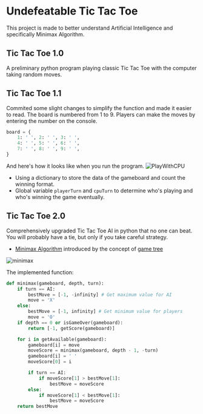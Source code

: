 # Undefeatable Tic Tac Toe
This project is made to better understand Artificial Intelligence and specifically Minimax Algorithm. 

## Tic Tac Toe 1.0
A preliminary python program playing classic Tic Tac Toe with the computer taking random moves.

## Tic Tac Toe 1.1
Commited some slight changes to simplify the function and made it easier to read. The board is numbered from 1 to 9. Players can make the moves by entering the number on the console.

```Python
board = {
	1: ' ', 2: ' ', 3: ' ', 
	4: ' ', 5: ' ', 6: ' ', 
	7: ' ', 8: ' ', 9: ' ', 
}
```

And here's how it looks like when you run the program.
![PlayWithCPU](../Preview/PlayWithCPU.png)

- Using a dictionary to store the data of the gameboard and count the winning format.
- Global variable `playerTurn` and `cpuTurn` to determine who's playing and who's winning the game eventually.

## Tic Tac Toe 2.0
Comprehensively upgraded Tic Tac Toe AI in python that no one can beat. You will probably have a tie, but only if you take careful strategy.

- [Minimax Algorithm](https://en.wikipedia.org/wiki/Minimax) introduced by the concept of [game tree](https://en.wikipedia.org/wiki/Game_tree)

![minimax](../Preview/minimax.png)

The implemented function:
```Python
def minimax(gameboard, depth, turn):
	if turn == AI:
		bestMove = [-1, -infinity] # Get maximum value for AI
		move = 'X'
	else:
		bestMove = [-1, infinity] # Get minimum value for players
		move = 'O'
	if depth == 0 or isGameOver(gameboard):
		return [-1, getScore(gameboard)]

	for i in getAvailable(gameboard):
		gameboard[i] = move
		moveScore = minimax(gameboard, depth - 1, -turn)
		gameboard[i] = ' '
		moveScore[0] = i

		if turn == AI:
			if moveScore[1] > bestMove[1]:
				bestMove = moveScore
		else:
			if moveScore[1] < bestMove[1]:
				bestMove = moveScore
	return bestMove
```
